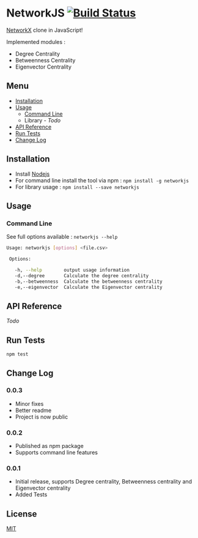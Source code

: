 # NetworkJS [![Build Status](https://travis-ci.com/koustuvsinha/networkjs.svg?token=5yqsyiS9tZJLYxWs2qpa&branch=master)](https://travis-ci.com/koustuvsinha/networkjs)

[NetworkX](networkx.github.io) clone in JavaScript!

Implemented modules :

* Degree Centrality
* Betweenness Centrality
* Eigenvector Centrality

## Menu

* [Installation](#installation)
* [Usage](#usage)
  * [Command Line](#command-line)
  * Library - _Todo_
* [API Reference](#api-reference)
* [Run Tests](#run-tests)
* [Change Log](#change-log)

## Installation

* Install [Nodejs](https://nodejs.org/en/)
* For command line install the tool via npm : `npm install -g networkjs`
* For library usage : `npm install --save networkjs`

## Usage

### Command Line

See full options available : `networkjs --help`

```sh
Usage: networkjs [options] <file.csv>

 Options:

   -h, --help        output usage information
   -d,--degree       Calculate the degree centrality
   -b,--betweenness  Calculate the betweenness centrality
   -e,--eigenvector  Calculate the Eigenvector centrality

```

## API Reference

_Todo_

## Run Tests

```
npm test
```

## Change Log

### 0.0.3

* Minor fixes
* Better readme
* Project is now public

### 0.0.2

* Published as npm package
* Supports command line features

### 0.0.1

* Initial release, supports Degree centrality, Betweenness centrality and Eigenvector centrality
* Added Tests

## License

[MIT](https://koustuvs.mit-license.org/)
